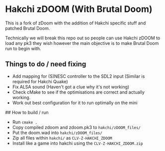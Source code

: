 # Hakchi zDOOM (With Brutal Doom)

This is a fork of zDoom with the addition of Hakchi specific stuff and patched Brutal Doom.

Technically we will break this repo out so people can use Hakchi zDOOM to load any pk3 they wish however the main objective is to make Brutal Doom run to begin with.

## Things to do / need fixing

- Add mapping for (S)NESC controller to the SDL2 input (Similar is required for Hakchi Quake)
- Fix ALSA sound (Haven't got a clue why it's not working)
- Check cMake to see if the optimisations are correct and actually working.
- Work out best configuration for it to run optimally on the mini

## How to build / run

- Run `cmake . `
- Copy compiled zdoom and zdoom.pk3 to `hakchi/zDOOM_files/`
- Put the doom.wad into `hakchi/zDOOM_files/`
- Zip all files within `hakchi/` as `CLV-Z-HAKCHI_ZDOOM`
- Install like a game into hakchi using the `CLV-Z-HAKCHI_ZDOOM.zip`

